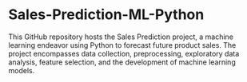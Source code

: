 # Sales-Prediction-ML-Python
This GitHub repository hosts the Sales Prediction project, a machine learning endeavor using Python to forecast future product sales. The project encompasses data collection, preprocessing, exploratory data analysis, feature selection, and the development of machine learning models.
